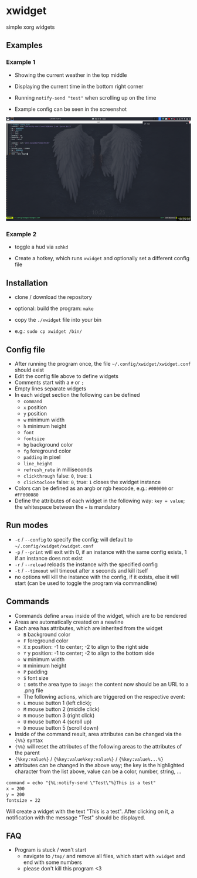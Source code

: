 # xwidget

simple xorg widgets



## Examples

### Example 1

- Showing the current weather in the top middle

- Displaying the current time in the bottom right corner

- Running `notify-send "test"` when scrolling up on the time

- Example config can be seen in the screenshot

![](assets/Example_1.png)

### Example 2

- toggle a hud via `sxhkd`

- Create a hotkey, which runs `xwidget` and optionally set a different config file

## Installation

- clone / download the repository

- optional: build the program: `make`

- copy the `./xwidget` file into your bin

- e.g.: `sudo cp xwidget /bin/`

## Config file

- After running the program once, the file `~/.config/xwidget/xwidget.conf` should exist
- Edit the config file above to define widgets
- Comments start with a `#` or `;`
- Empty lines separate widgets
- In each widget section the following can be defined
  - `command`
  - `x` position
  - `y` position
  - `w` minimum width
  - `h` minimum height
  - `font`
  - `fontsize`
  - `bg` background color
  - `fg` foreground color
  - `padding` in pixel
  - `line_height`
  - `refresh_rate` in milliseconds
  - `clickthrough` false: `0`, true: `1`
  - `clicktoclose` false: `0`, true: `1` closes the xwidget instance
- Colors can be defined as an argb or rgb hexcode, e.g.: `#000000` or `#FF000080`
- Define the attributes of each widget in the following way:  `key = value`; the whitespace between the `=` is mandatory

## Run modes

- `-c` / `--config` to specify the config; will default to `~/.config/xwidget/xwidget.conf`
- `-p` / `--print`  will exit with 0, if an instance with the same config exists, 1 if an instance does not exist
- `-r` / `--reload` reloads the instance with the specified config
- `-t` / `--timeout` will timeout after x seconds and kill itself
- no options        will kill the instance with the config, if it exists, else it will start (can be used to toggle the program via commandline)

## Commands

- Commands define `areas` inside of the widget, which are to be rendered
- Areas are automatically created on a newline
- Each area has attributes, which are inherited from the widget
  - `B` background color
  - `F` foreground color
  - `X` x position: -1 to center; -2 to align to the right side 
  - `Y` y position: -1 to center; -2 to align to the bottom side
  - `W` minimum width
  - `H` minimum height
  - `P` padding
  - `S` font size 
  - `I` sets the area type to `image`: the content now should be an URL to a .png file
  - The following actions, which are triggered on the respective event:
  - `L` mouse button 1 (left click);
  - `M` mouse button 2 (middle click)
  - `R` mouse button 3 (right click)
  - `U` mouse button 4 (scroll up)
  - `D` mouse button 5 (scroll down)
- Inside of the command result, area attributes can be changed via the `{%%}` syntax
- `{%%}` will reset the attributes of the following areas to the attributes of the parent
- `{%key:value%}`  / `{%key:value%key:value%}` / `{%key:value%...%}`
- attributes can be changed in the above way; the key is the highlighted character from the list above, value can be a color, number, string, ...

```
command = echo "{%L:notify-send \"Test\"%}This is a test"
x = 200
y = 200
fontsize = 22
```

Will create a widget with the text "This is a test". After clicking on it, a notification with the message "Test" should be displayed.

## FAQ

- Program is stuck / won't start
  - navigate to `/tmp/` and remove all files, which start with `xwidget` and end with some numbers
  - please don't kill this program <3
